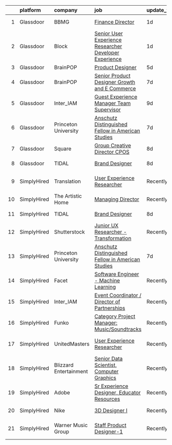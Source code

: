 

|    | platform    | company                | job                                                                                                                                                                                                                                                                                                                      | update_time   | location                 |
|---:|:------------|:-----------------------|:-------------------------------------------------------------------------------------------------------------------------------------------------------------------------------------------------------------------------------------------------------------------------------------------------------------------------|:--------------|:-------------------------|
|  1 | Glassdoor   | BBMG                   | [Finance Director](https://www.glassdoor.com/partner/jobListing.htm?pos=105&ao=1136043&s=58&guid=0000018286852ef6bd7086f4538b1519&src=GD_JOB_AD&t=SR&vt=w&ea=1&cs=1_f490b72a&cb=1660114251692&jobListingId=1008061017646&jrtk=3-0-1ga38abp5jc9u801-1ga38abpjitmq800-f678347e312e5bb3-)                                   | 1d            | Brooklyn, NY             |
|  2 | Glassdoor   | Block                  | [Senior User Experience Researcher  Developer Experience](https://www.glassdoor.com/partner/jobListing.htm?pos=103&ao=1136043&s=58&guid=0000018286852ef6bd7086f4538b1519&src=GD_JOB_AD&t=SR&vt=w&cs=1_bb909344&cb=1660114251691&jobListingId=1008061789383&jrtk=3-0-1ga38abp5jc9u801-1ga38abpjitmq800-f7d98334f4dfb12a-) | 1d            | New York, NY             |
|  3 | Glassdoor   | BrainPOP               | [Product Designer](https://www.glassdoor.com/partner/jobListing.htm?pos=107&ao=1136043&s=58&guid=0000018286852ef6bd7086f4538b1519&src=GD_JOB_AD&t=SR&vt=w&ea=1&cs=1_596d65aa&cb=1660114251692&jobListingId=1008054323686&jrtk=3-0-1ga38abp5jc9u801-1ga38abpjitmq800-4db4c8af749649cf-)                                   | 5d            | Remote                   |
|  4 | Glassdoor   | BrainPOP               | [Senior Product Designer  Growth and E Commerce](https://www.glassdoor.com/partner/jobListing.htm?pos=108&ao=1136043&s=58&guid=0000018286852ef6bd7086f4538b1519&src=GD_JOB_AD&t=SR&vt=w&ea=1&cs=1_972fe7da&cb=1660114251692&jobListingId=1008048399069&jrtk=3-0-1ga38abp5jc9u801-1ga38abpjitmq800-5ee59b5b9acd4161-)     | 7d            | Remote                   |
|  5 | Glassdoor   | Inter_IAM              | [Guest Experience Manager   Team Supervisor](https://www.glassdoor.com/partner/jobListing.htm?pos=106&ao=1136043&s=58&guid=0000018286852ef6bd7086f4538b1519&src=GD_JOB_AD&t=SR&vt=w&ea=1&cs=1_a320ac92&cb=1660114251692&jobListingId=1008040074772&jrtk=3-0-1ga38abp5jc9u801-1ga38abpjitmq800-e2ad0e41ceccb73d-)         | 9d            | Manhattan                |
|  6 | Glassdoor   | Princeton University   | [Anschutz Distinguished Fellow in American Studies](https://www.glassdoor.com/partner/jobListing.htm?pos=101&ao=1136043&s=58&guid=0000018286852ef6bd7086f4538b1519&src=GD_JOB_AD&t=SR&vt=w&cs=1_f8075a54&cb=1660114251691&jobListingId=1008047558545&jrtk=3-0-1ga38abp5jc9u801-1ga38abpjitmq800-2ebe85e7ead724d5-)       | 7d            | Princeton, NJ            |
|  7 | Glassdoor   | Square                 | [Group Creative Director  CPOS](https://www.glassdoor.com/partner/jobListing.htm?pos=104&ao=1136043&s=58&guid=0000018286852ef6bd7086f4538b1519&src=GD_JOB_AD&t=SR&vt=w&cs=1_65360cac&cb=1660114251692&jobListingId=1008046102664&jrtk=3-0-1ga38abp5jc9u801-1ga38abpjitmq800-bd8bc251b129c3ab-)                           | 8d            | Portland, OR             |
|  8 | Glassdoor   | TIDAL                  | [Brand Designer](https://www.glassdoor.com/partner/jobListing.htm?pos=102&ao=1136043&s=58&guid=0000018286852ef6bd7086f4538b1519&src=GD_JOB_AD&t=SR&vt=w&cs=1_b84a434c&cb=1660114251691&jobListingId=1008046109956&jrtk=3-0-1ga38abp5jc9u801-1ga38abpjitmq800-eaaac7ea9afa7278-)                                          | 8d            | New York, NY             |
|  9 | SimplyHired | Translation            | [User Experience Researcher](https://www.simplyhired.com/job/QhlNO6tzMwLs37zg_ddKmO4yszqOHywEf52ejSJjLxlJv-xSNn1VpQ?q=generative+artist)                                                                                                                                                                                 | Recently      | San Francisco, CA        |
| 10 | SimplyHired | The Artistic Home      | [Managing Director](https://www.simplyhired.com/job/lFgMfLkE95KljYvgEZmnj-yCQjpbK0oB8pzwy4LYCxXHpTecmLhv5A?q=generative+artist)                                                                                                                                                                                          | Recently      | Chicago, IL              |
| 11 | SimplyHired | TIDAL                  | [Brand Designer](https://www.simplyhired.com/job/ns4ZyIly_rYrca2-5HqX62BFMPA37OFKb88sg8tpNrsnPB9Vm_HRtg?q=generative+artist)                                                                                                                                                                                             | 8d            | New York, NY             |
| 12 | SimplyHired | Shutterstock           | [Junior UX Researcher - Transformation](https://www.simplyhired.com/job/N68uUPfN1T_lEHdxWhz71b7DZOZGwfhQDXKa-_EGzcrcQb7u0gGfuA?q=generative+artist)                                                                                                                                                                      | Recently      | New York, NY             |
| 13 | SimplyHired | Princeton University   | [Anschutz Distinguished Fellow in American Studies](https://www.simplyhired.com/job/NAnWcmSWvXMey4nJk7OeFV620QldnOmxcbEjZqc3i3iIilL8cRtg4g?q=generative+artist)                                                                                                                                                          | 7d            | Princeton, NJ            |
| 14 | SimplyHired | Facet                  | [Software Engineer - Machine Learning](https://www.simplyhired.com/job/rRl7LpYqGiIowLAwzbrNzMgXtXTFbKgtp-z9fo66PKEqX4Q6nYlO_w?q=generative+artist)                                                                                                                                                                       | Recently      | San Francisco, CA        |
| 15 | SimplyHired | Inter_IAM              | [Event Coordinator / Director of Partnerships](https://www.simplyhired.com/job/KP0PERTPOK_0Q_6l2ol5Cr_CfGOHLp327RdfQUEoPHm2boq9fu-_DQ?q=generative+artist)                                                                                                                                                               | Recently      | Manhattan, NY            |
| 16 | SimplyHired | Funko                  | [Category Project Manager: Music/Soundtracks](https://www.simplyhired.com/job/X_XStjdI8ZahRdQCHLfkODrhUBKQZXKtPuPwUUrCGwvZXJq9bO_Ygw?q=generative+artist)                                                                                                                                                                | Recently      | Austin, TX               |
| 17 | SimplyHired | UnitedMasters          | [User Experience Researcher](https://www.simplyhired.com/job/8XM5DpGjYzxSQZvpz__rV21LPdlP8huVLxt47BNjIvSePkgehAk8zQ?q=generative+artist)                                                                                                                                                                                 | Recently      | San Francisco, CA        |
| 18 | SimplyHired | Blizzard Entertainment | [Senior Data Scientist, Computer Graphics](https://www.simplyhired.com/job/FiskW-Gz-FCAVeSnphMRdyWJsI2KrVP0qig6JTACI2hq1lHJkEOfoA?q=generative+artist)                                                                                                                                                                   | Recently      | Irvine, CA               |
| 19 | SimplyHired | Adobe                  | [Sr Experience Designer, Educator Resources](https://www.simplyhired.com/job/PpsuDGyQ2nbHFlShxFbZkXZ9lPWta7FwxR9ZFFcFidmNaoyEe9I5Ug?q=generative+artist)                                                                                                                                                                 | Recently      | San Francisco, CA        |
| 20 | SimplyHired | Nike                   | [3D Designer I](https://www.simplyhired.com/job/VIQl9bidPdjdl0kOo8f4Xb6lk-Uf1P7aGtvTl07Ays0ZyFkZ8ibgWA?q=generative+artist)                                                                                                                                                                                              | Recently      | Beaverton, OR            |
| 21 | SimplyHired | Warner Music Group     | [Staff Product Designer-1](https://www.simplyhired.com/job/15Xni4fsJ0kq3OjlSOYyjnuNHrH97QRtA8n2AFAVIdKtbHHespgZZg?q=generative+artist)                                                                                                                                                                                   | Recently      | New York, NY +1 location |